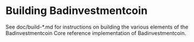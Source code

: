 Building Badinvestmentcoin
================

See doc/build-*.md for instructions on building the various
elements of the Badinvestmentcoin Core reference implementation of Badinvestmentcoin.
